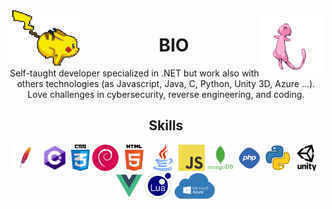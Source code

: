 <img align='left' src='https://raw.githubusercontent.com/ImranJagari/ImranJagari/main/images/pikachu.gif' width='25%'>  
<img align='right' src='https://raw.githubusercontent.com/ImranJagari/ImranJagari/main/images/mew.gif' width='20%'>  

<h1 align="center">BIO</h1>
<p align='center'>Self-taught developer specialized in .NET but work also with others technologies (as Javascript, Java, C, Python, Unity 3D, Azure ...). Love challenges in cybersecurity, reverse engineering, and coding.</p>


<h2 align="center">Skills</h2>
<p align="center">
  <img src="https://raw.githubusercontent.com/ImranJagari/ImranJagari/main/images/apache.png" height="42px"/>
  <img src='https://raw.githubusercontent.com/ImranJagari/ImranJagari/main/images/csharp.png' height='42px'/>
  <img src='https://raw.githubusercontent.com/ImranJagari/ImranJagari/main/images/css.png' height='42px'/>
  <img src="https://raw.githubusercontent.com/ImranJagari/ImranJagari/main/images/debian.png" height="42px"/>
  <img src='https://raw.githubusercontent.com/ImranJagari/ImranJagari/main/images/html.png' height='42px'>
  <img src='https://raw.githubusercontent.com/ImranJagari/ImranJagari/main/images/java.png' height='42px'>
  <img src='https://raw.githubusercontent.com/ImranJagari/ImranJagari/main/images/javascript.jpg' height='42px'>
  <img src='https://raw.githubusercontent.com/ImranJagari/ImranJagari/main/images/mongo.png' height='42px'>
  <img src='https://raw.githubusercontent.com/ImranJagari/ImranJagari/main/images/php.png' height='42px'>
  <img src='https://raw.githubusercontent.com/ImranJagari/ImranJagari/main/images/python.png' height='42px'>
  <img src='https://raw.githubusercontent.com/ImranJagari/ImranJagari/main/images/unity.png' height='42px'>
  <img src='https://raw.githubusercontent.com/ImranJagari/ImranJagari/main/images/vue.png' height='42px'>
  <img src='https://raw.githubusercontent.com/ImranJagari/ImranJagari/main/images/lua.png' height='42px'>
  <img src='https://raw.githubusercontent.com/ImranJagari/ImranJagari/main/images/azure.png' height='42px'>
</p>
